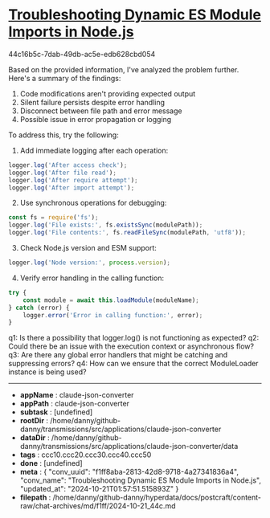 # [Troubleshooting Dynamic ES Module Imports in Node.js](https://claude.ai/chat/f1ff8aba-2813-42d8-9718-4a27341836a4)

44c16b5c-7dab-49db-ac5e-edb628cbd054

 Based on the provided information, I've analyzed the problem further. Here's a summary of the findings:

1. Code modifications aren't providing expected output
2. Silent failure persists despite error handling
3. Disconnect between file path and error message
4. Possible issue in error propagation or logging

To address this, try the following:

1. Add immediate logging after each operation:
```javascript
logger.log('After access check');
logger.log('After file read');
logger.log('After require attempt');
logger.log('After import attempt');
```

2. Use synchronous operations for debugging:
```javascript
const fs = require('fs');
logger.log('File exists:', fs.existsSync(modulePath));
logger.log('File contents:', fs.readFileSync(modulePath, 'utf8'));
```

3. Check Node.js version and ESM support:
```javascript
logger.log('Node version:', process.version);
```

4. Verify error handling in the calling function:
```javascript
try {
    const module = await this.loadModule(moduleName);
} catch (error) {
    logger.error('Error in calling function:', error);
}
```

q1: Is there a possibility that logger.log() is not functioning as expected?
q2: Could there be an issue with the execution context or asynchronous flow?
q3: Are there any global error handlers that might be catching and suppressing errors?
q4: How can we ensure that the correct ModuleLoader instance is being used?

---

* **appName** : claude-json-converter
* **appPath** : claude-json-converter
* **subtask** : [undefined]
* **rootDir** : /home/danny/github-danny/transmissions/src/applications/claude-json-converter
* **dataDir** : /home/danny/github-danny/transmissions/src/applications/claude-json-converter/data
* **tags** : ccc10.ccc20.ccc30.ccc40.ccc50
* **done** : [undefined]
* **meta** : {
  "conv_uuid": "f1ff8aba-2813-42d8-9718-4a27341836a4",
  "conv_name": "Troubleshooting Dynamic ES Module Imports in Node.js",
  "updated_at": "2024-10-21T01:57:51.515893Z"
}
* **filepath** : /home/danny/github-danny/hyperdata/docs/postcraft/content-raw/chat-archives/md/f1ff/2024-10-21_44c.md